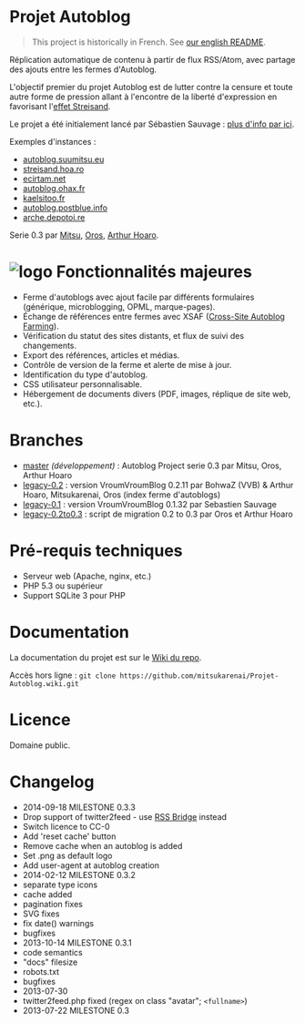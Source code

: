 
Projet Autoblog
===============

> This project is historically in French. See [our english README](https://github.com/mitsukarenai/Projet-Autoblog/wiki/Autoblog-Project).

Réplication automatique de contenu à partir de flux RSS/Atom, avec partage des ajouts entre les fermes d'Autoblog. 

L'objectif premier du projet Autoblog est de lutter contre la censure et toute autre forme de pression allant à l'encontre de la liberté d'expression en favorisant l'[effet Streisand](http://fr.wikipedia.org/wiki/Effet_Streisand). 

Le projet a été initialement lancé par Sébastien Sauvage : [plus d'info par ici](http://sebsauvage.net/streisand.me/fr/).

Exemples d'instances : 
- [autoblog.suumitsu.eu](http://autoblog.suumitsu.eu/)
- [streisand.hoa.ro](http://streisand.hoa.ro/)
- [ecirtam.net](https://ecirtam.net/autoblogs/)
- [autoblog.ohax.fr](http://autoblog.ohax.fr/)
- [kaelsitoo.fr](http://kaelsitoo.fr/autoblog/)
- [autoblog.postblue.info](http://autoblog.postblue.info/)
- [arche.depotoi.re](http://arche.depotoi.re/)


Serie 0.3 par [Mitsu](https://github.com/mitsukarenai/), [Oros](https://github.com/Oros42), [Arthur Hoaro](https://github.com/ArthurHoaro).

![logo](https://raw.github.com/mitsukarenai/Projet-Autoblog/master/resources/icon-logo.png)
Fonctionnalités majeures
===================

- Ferme d'autoblogs avec ajout facile par différents formulaires (générique, microblogging, OPML, marque-pages).
- Échange de références entre fermes avec XSAF ([Cross-Site Autoblog Farming](https://github.com/mitsukarenai/Projet-Autoblog/wiki/XSAF---Cross-Site-Autoblog-Farming)).
- Vérification du statut des sites distants, et flux de suivi des changements.
- Export des références, articles et médias.
- Contrôle de version de la ferme et alerte de mise à jour.
- Identification du type d'autoblog.
- CSS utilisateur personnalisable.
- Hébergement de documents divers (PDF, images, réplique de site web, etc.).

Branches
===================

 - [master](https://github.com/mitsukarenai/Projet-Autoblog/tree/master/) _(développement)_ : Autoblog Project serie 0.3 par Mitsu, Oros, Arthur Hoaro
 - [legacy-0.2](https://github.com/mitsukarenai/Projet-Autoblog/tree/legacy-0.2) : version VroumVroumBlog 0.2.11 par BohwaZ (VVB) & Arthur Hoaro, Mitsukarenai, Oros (index ferme d'autoblogs)
 - [legacy-0.1](https://github.com/mitsukarenai/Projet-Autoblog/tree/legacy-0.1) : version VroumVroumBlog 0.1.32 par Sebastien Sauvage
 - [legacy-0.2to0.3](https://github.com/mitsukarenai/Projet-Autoblog/tree/legacy-0.2to0.3) : script de migration 0.2 to 0.3 par Oros et Arthur Hoaro

Pré-requis techniques
=====================

- Serveur web (Apache, nginx, etc.)
- PHP 5.3 ou supérieur 
- Support SQLite 3 pour PHP

Documentation
=====================

La documentation du projet est sur le [Wiki du repo](https://github.com/mitsukarenai/Projet-Autoblog/wiki).

Accès hors ligne : `git clone https://github.com/mitsukarenai/Projet-Autoblog.wiki.git`

Licence
=====================

Domaine public.

Changelog
=====================
- 2014-09-18 MILESTONE 0.3.3
 - Drop support of twitter2feed - use [RSS Bridge](https://github.com/sebsauvage/rss-bridge) instead
 - Switch licence to CC-0
 - Add 'reset cache' button
 - Remove cache when an autoblog is added
 - Set .png as default logo
 - Add user-agent at autoblog creation
- 2014-02-12  MILESTONE 0.3.2
 - separate type icons
 - cache added
 - pagination fixes
 - SVG fixes
 - fix date() warnings
 - bugfixes
- 2013-10-14  MILESTONE 0.3.1
 - code semantics
 - "docs" filesize
 - robots.txt
 - bugfixes
- 2013-07-30
 - twitter2feed.php fixed (regex on class "avatar"; ```<fullname>```)
- 2013-07-22  MILESTONE 0.3
